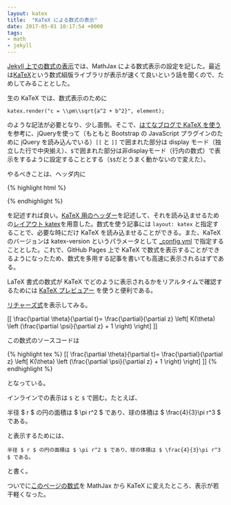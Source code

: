 ```yaml
---
layout: katex
title:  "KaTeX による数式の表示"
date: 2017-05-01 10:17:54 +0000
tags:
- math
- jekyll
---
```

[Jekyll 上での数式の表示](http://sekika.github.io/2015/10/10/equation-on-jekyll/)では、MathJax による数式表示の設定を記した。最近は[KaTeX](https://khan.github.io/KaTeX/)という数式組版ライブラリが表示が速くて良いという話を聞くので、ためしてみることとした。

生の KaTeX では、数式表示のために

~~~
katex.render("c = \\pm\\sqrt{a^2 + b^2}", element);
~~~

のような記法が必要となり、少し面倒。そこで、[はてなブログで KaTeX を使う](http://kivantium.hateblo.jp/entry/2016/11/18/142840)を参考に、jQueryを使って（もともと Bootstrap の JavaScript プラグインのために jQuery を読み込んでいる）```[[``` と ```]]``` で囲まれた部分は display モード（独立した行で中央揃え）、```$```で囲まれた部分は非displayモード（行内の数式）で表示をするように設定することとする（```$$```だとうまく動かないので変えた）。

やるべきことは、ヘッダ内に

{% highlight html %}
<link rel="stylesheet" href="https://cdnjs.cloudflare.com/ajax/libs/KaTeX/{{ site.katex-version }}/katex.min.css" />
<script src="https://cdnjs.cloudflare.com/ajax/libs/KaTeX/{{ site.katex-version }}/katex.min.js"></script>
<script src="https://cdnjs.cloudflare.com/ajax/libs/KaTeX/{{ site.katex-version }}/contrib/auto-render.min.js"></script>
<script>$(document).ready(function(){renderMathInElement(document.body,{delimiters: [{left: "[[", right: "]]", display: true},{left: "$", right: "$", display: false}]})});</script>
{% endhighlight %}

を記述すれば良い。[KaTeX 用のヘッダー](https://github.com/sekika/sekika.github.io/blob/master/_includes/head-katex.html)を記述して、それを読み込ませるための[レイアウト katex](https://github.com/sekika/sekika.github.io/blob/master/_layouts/katex.html)を用意した。数式を使う記事には ```layout: katex``` と指定することで、必要な時にだけ KaTeX を読み込ませることができる。また、KaTeX のバージョンは katex-version というパラメータとして [_config.yml](https://github.com/sekika/sekika.github.io/blob/master/_config.yml) で指定することとした。これで、GitHub Pages 上で KaTeX で数式を表示することができるようになったため、数式を多用する記事を書いても高速に表示されるはずである。

LaTeX 書式の数式が KaTeX でどのように表示されるかをリアルタイムで確認するためには [KaTeX プレビュアー](http://sixthform.info/katex/examples/demo.html) を使うと便利である。

[リチャーズ式](https://ja.wikipedia.org/wiki/%E3%83%AA%E3%83%81%E3%83%A3%E3%83%BC%E3%82%BA%E5%BC%8F)を表示してみる。

[[ \frac{\partial \theta}{\partial t}= \frac{\partial}{\partial z}
\left[ K(\theta) \left (\frac{\partial \psi}{\partial z} + 1 \right) \right] ]]

この数式のソースコードは

{% highlight tex %}
[[ \frac{\partial \theta}{\partial t}= \frac{\partial}{\partial z}
\left[ K(\theta) \left (\frac{\partial \psi}{\partial z} + 1 \right) \right] ]]
{% endhighlight %}

となっている。

インラインでの表示は ```$``` と ```$``` で囲む。たとえば、

半径 $ r $ の円の面積は $ \pi r^2 $ であり、球の体積は $ \frac{4}{3}\pi r^3 $ である。

と表示するためには、

    半径 $ r $ の円の面積は $ \pi r^2 $ であり、球の体積は $ \frac{4}{3}\pi r^3 $ である。

と書く。

ついでに[このページの数式](http://seki.webmasters.gr.jp/swrc/model-ja.html)を MathJax から KaTeX に変えたところ、表示が若干軽くなった。
